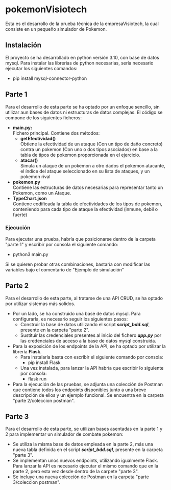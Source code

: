 # pokemonVisiotech

Esta es el desarrollo de la prueba técnica de la empresaVisiotech, la cual consiste en un pequeño simulador de Pokemon.

## Instalación

El proyecto se ha desarrollado en python versión 3.10, con base de datos mysql. Para instalar las librerias de python necesarias, sería necesario ejecutar los siguientes comandos:

- pip install mysql-connector-python 

## Parte 1

Para el desarrollo de esta parte se ha optado por un enfoque sencillo, sin utilizar aun bases de datos ni estructuras de datos complejas.
El código se compone de los siguientes ficheros:
- __main.py:__  
Fichero principal. Contiene dos métodos:
  - __getEfectividad()__  
  Obtiene la efectividad de un ataque (Con un tipo de daño concreto) contra un pokemon (Con uno o dos tipos asociados) en base a la tabla de tipos de pokemon proporcionada en el ejercicio.
  - __atacar()__  
  Simula un ataque de un pokemon a otro dados el pokemon atacante, el índice del ataque seleccionado en su lista de ataques, y un pokemon rival
- __pokemon.py__  
Contiene las estructuras de datos necesarias para representar tanto un Pokemon, como un Ataque.
- __TypeChart.json__  
Contiene codificada la tabla de efectividades de los tipos de pokemon, conteniendo para cada tipo de ataque la efectividad (inmune, debil o fuerte)

### Ejecución

Para ejecutar una prueba, habría que posicionarse dentro de la carpeta "parte 1" y escribir por consola el siguiente comando:
- python3 main.py  

Si se quieren probar otras combinaciones, bastaría con modificar las variables bajo el comentario de "Ejemplo de simulación"

## Parte 2

Para el desarrollo de esta parte, al tratarse de una API CRUD, se ha optado por utilizar sistemas más solidos.  
- Por un lado, se ha construido una base de datos mysql. Para configurarla, es necesario seguir los siguientes pasos:
  - Construir la base de datos utilizando el script ***script_bdd.sql***, presente en la carpeta "parte 2".
  - Sustituir las credenciales presentes al inicio del fichero ***app.py*** por las credenciales de acceso a la base de datos mysql construida.
- Para la exposición de los endpoints de la API, se ha optado por utilizar la librería **Flask**. 
  - Para instalarla basta con escribir el siguiente comando por consola:  
    - pip install Flask
  - Una vez instalada, para lanzar la API habría que escribir lo siguiente por consola:
    - flask run
- Para la ejecución de las pruebas, se adjunta una colección de Postman que contiene todos los endpoints disponibles junto a una breve descripción de ellos y un ejemplo funcional. Se encuentra en la carpeta "parte 2/coleccion postman".

## Parte 3

Para el desarrollo de esta parte, se utilizan bases asentadas en la parte 1 y 2 para implementar un simulador de combate pokemon:
- Se utiliza la misma base de datos empleada en la parte 2, más una nueva tabla definida en el script ***script_bdd.sql***, presente en la carpeta "parte 3".
- Se implementan unos nuevos endpoints, utilizando igualmente Flask. Para lanzar la API es necesario ejecutar el mismo comando que en la parte 2, pero esta vez desde dentro de la carpete "parte 3".
- Se incluye una nueva colección de Postman en la carpeta "parte 3/coleccion postman".
